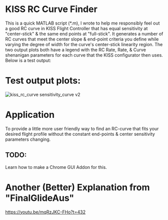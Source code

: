 # KISS RC Curve Finder

This is a quick MATLAB script (*.m), I wrote to help me responsibly feel out a good RC curve in KISS Flight Controller that has equal sensitivity at "center-stick" & the same end points at "full-stick". It generates a number of RC curves that meet the center slope & end-point criteria you define while varying the degree of width for the curve's center-stick linearity region. The two output plots both have a legend with the RC Rate, Rate, & Curve shenanigan parameters for each curve that the KISS configurator then uses. Below is a test output:

# Test output plots:
![kiss_rc_curve sensitivity_curve v2](https://cloud.githubusercontent.com/assets/3208983/21647160/beda1da8-d25e-11e6-856f-9a59be0ba0aa.png)

# Application
To provide a little more user friendly way to find an RC-curve that fits your desired flight profile without the constant end-points & center sensitivity parameters changing. 

## TODO:
Learn how to make a Chrome GUI Addon for this.

# Another (Better) Explanation from "FinalGlideAus"
https://youtu.be/mqRzJKC-FHo?t=432

